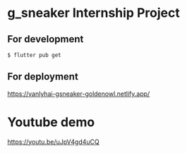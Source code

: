 # g_sneaker Internship Project

## For development

```
$ flutter pub get
```

## For deployment

https://vanlyhai-gsneaker-goldenowl.netlify.app/

# Youtube demo

https://youtu.be/uJpV4gd4uCQ

```

```
